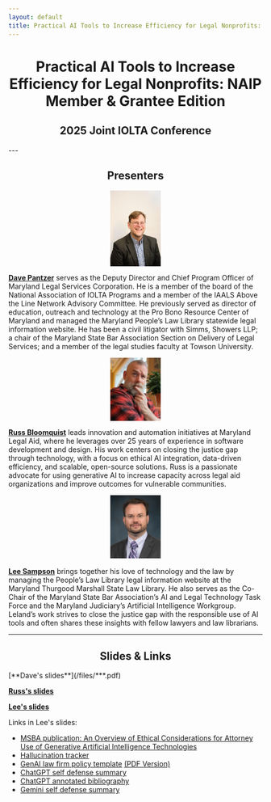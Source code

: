 ```yaml
---
layout: default
title: Practical AI Tools to Increase Efficiency for Legal Nonprofits: NAIP Member & Grantee Edition
---
```


<h1 align="center"><strong>Practical AI Tools to Increase Efficiency for Legal Nonprofits: NAIP Member & Grantee Edition</strong> </h1>
<h2 align="center">2025 Joint IOLTA Conference</h2>
---

<h2 align="center">Presenters </h2>

<div align="center">
<img src="/images/dave.jpg" alt="Dave Pantzer" align="center" style="width:100px;">
</div>

[**Dave Pantzer**](https://www.linkedin.com/in/davepantzer/) serves as the Deputy Director and Chief Program Officer of Maryland Legal Services Corporation.  He is a member of the board of the National Association of IOLTA Programs and a member of the IAALS Above the Line Network Advisory Committee. He previously served as director of education, outreach and technology at the Pro Bono Resource Center of Maryland and managed the Maryland People’s Law Library statewide legal information website. He has been a civil litigator with Simms, Showers LLP; a chair of the Maryland State Bar Association Section on Delivery of Legal Services; and a member of the legal studies faculty at Towson University. 

<div align="center">
<img src="/images/russ-ig.jpg" alt="Russ Bloomquist" align="center" style="width:100px;">
</div>

[**Russ Bloomquist**](https://www.linkedin.com/in/russ-bloomquist/) leads innovation and automation initiatives at Maryland Legal Aid, where he leverages over 25 years of experience in software development and design. His work centers on closing the justice gap through technology, with a focus on ethical AI integration, data-driven efficiency, and scalable, open-source solutions. Russ is a passionate advocate for using generative AI to increase capacity across legal aid organizations and improve outcomes for vulnerable communities. 

<div align="center">
  <img src="/images/sampson-headshot-small.jpg" alt="Leland Sampson" width="100">
</div>


[**Lee Sampson**](https://www.linkedin.com/in/leland-sampson-esq/) brings together his love of technology and the law by managing the People’s Law Library legal information website at the Maryland Thurgood Marshall State Law Library. He also serves as the Co-Chair of the Maryland State Bar Association’s AI and Legal Technology Task Force and the Maryland Judiciary’s Artificial Intelligence Workgroup. Leland’s work strives to close the justice gap with the responsible use of AI tools and often shares these insights with fellow lawyers and law librarians. 

---
<h2 align="center">Slides & Links</h2>
[**Dave's slides**](/files/***.pdf) 

[**Russ's slides**](/files/***.pdf) 

[**Lee's slides**](/files/***.pdf) 

Links in Lee's slides:
- [MSBA publication: An Overview of Ethical Considerations for Attorney Use of Generative Artificial Intelligence Technologies](https://www.msba.org/common/Uploaded%20files/Downloads/EPUB/An%20Overview%20of%20Ethical%20Considerations%20for%20Attorney%20Use.pdf)
- [Hallucination tracker](https://www.damiencharlotin.com/hallucinations/)
- [GenAI law firm policy template](/files/2025-Delaware-AI/GAI-Policy.docx)  [(PDF Version)](/files/2025-Delaware-AI/GAI-Policy.pdf)
- [ChatGPT self defense summary](/files/2025-Delaware-AI/Chat-GPT-self-defense.pdf)
- [ChatGPT annotated bibliography](/files/2025-Delaware-AI/Chat-GPT-self-defense-bibliography.pdf)
- [Gemini self defense summary](/files/2025-Delaware-AI/Gemini-Self-Defense.pdf)



